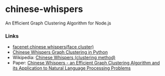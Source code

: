 # chinese-whispers
An Efficient Graph Clustering Algorithm for Node.js

### Links

* [facenet chinese whispers(face cluster)](http://blog.csdn.net/liyuan123zhouhui/article/details/70312716)
* [Chinese Whispers Graph Clustering in Python](http://alexloveless.co.uk/data/chinese-whispers-graph-clustering-in-python/)
* Wikipedia: [Chinese Whispers (clustering method)](https://en.wikipedia.org/wiki/Chinese_Whispers_(clustering_method))
* Paper: [Chinese Whispers - an Efficient Graph Clustering Algorithm and its Application to Natural Language Processing Problems](https://pdfs.semanticscholar.org/3e71/0251cb01ba6e1c0c735591776a212edc461f.pdf)